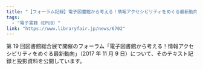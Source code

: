 ```yaml
---
title: "【フォーラム記録】電子図書館から考える！情報アクセシビリティをめぐる最新動向"
tags:
  - "電子書籍（EPUB）"
link: "https://www.libraryfair.jp/news/6702"
---
```


第 19 回図書館総合展で開催のフォーラム「電子図書館から考える！情報アクセシビリティをめぐる最新動向」（2017 年 11 月 9 日）について、そのテキスト記録と投影資料を公開しています。
